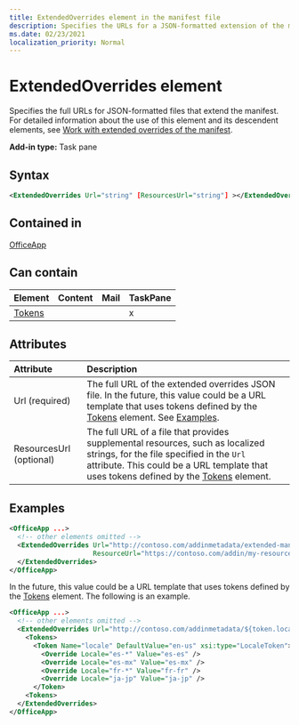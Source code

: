 ```yaml
---
title: ExtendedOverrides element in the manifest file
description: Specifies the URLs for a JSON-formatted extension of the manifest.
ms.date: 02/23/2021
localization_priority: Normal
---
```


# ExtendedOverrides element

Specifies the full URLs for JSON-formatted files that extend the manifest. For detailed information about the use of this element and its descendent elements, see [Work with extended overrides of the manifest](../../develop/extended-overrides.md).

**Add-in type:** Task pane

## Syntax

```XML
<ExtendedOverrides Url="string" [ResourcesUrl="string"] ></ExtendedOverrides>
```

## Contained in

[OfficeApp](officeapp.md)

## Can contain

|Element|Content|Mail|TaskPane|
|:-----|:-----|:-----|:-----|
|[Tokens](tokens.md)|||x|

## Attributes

|Attribute|Description|
|:-----|:-----|
|Url (required)| The full URL of the extended overrides JSON file. In the future, this value could be a URL template that uses tokens defined by the [Tokens](tokens.md) element. See [Examples](#examples).|
|ResourcesUrl (optional) | The full URL of a file that provides supplemental resources, such as localized strings, for the file specified in the `Url` attribute. This could be a URL template that uses tokens defined by the [Tokens](tokens.md) element.|

## Examples

```XML
<OfficeApp ...>
  <!-- other elements omitted -->
  <ExtendedOverrides Url="http://contoso.com/addinmetadata/extended-manifest-overrides.json"
                     ResourceUrl="https://contoso.com/addin/my-resources.json">
  </ExtendedOverrides>
</OfficeApp>
```

In the future, this value could be a URL template that uses tokens defined by the [Tokens](tokens.md) element. The following is an example.

```XML
<OfficeApp ...>
  <!-- other elements omitted -->
  <ExtendedOverrides Url="http://contoso.com/addinmetadata/${token.locale}/extended-manifest-overrides.json">
    <Tokens>
      <Token Name="locale" DefaultValue="en-us" xsi:type="LocaleToken">
        <Override Locale="es-*" Value="es-es" />
        <Override Locale="es-mx" Value="es-mx" />
        <Override Locale="fr-*" Value="fr-fr" />
        <Override Locale="ja-jp" Value="ja-jp" />
      </Token>
    <Tokens>
  </ExtendedOverrides>
</OfficeApp>
```
